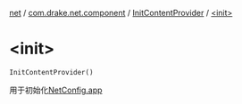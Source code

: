 [net](../../index.md) / [com.drake.net.component](../index.md) / [InitContentProvider](index.md) / [&lt;init&gt;](./-init-.md)

# &lt;init&gt;

`InitContentProvider()`

用于初始化[NetConfig.app](../../com.drake.net/-net-config/app.md)

